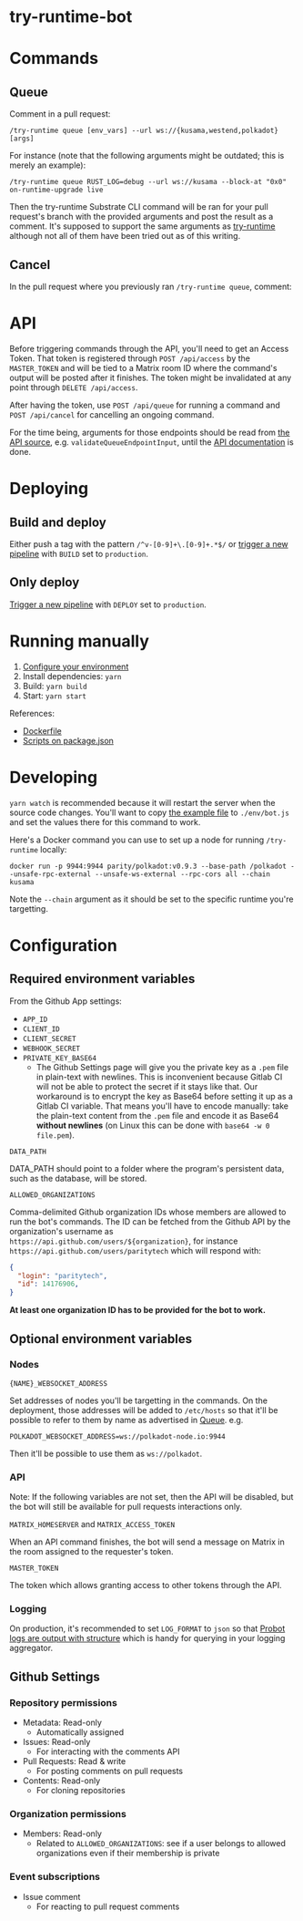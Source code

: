 # try-runtime-bot

# Commands

## Queue

Comment in a pull request:

`/try-runtime queue [env_vars] --url ws://{kusama,westend,polkadot} [args]`

For instance (note that the following arguments might be outdated; this is
merely an example):

`/try-runtime queue RUST_LOG=debug --url ws://kusama --block-at "0x0" on-runtime-upgrade live`

Then the try-runtime Substrate CLI command will be ran for your pull request's
branch with the provided arguments and post the result as a comment. It's
supposed to support the same arguments as
[try-runtime](https://github.com/paritytech/substrate/blob/master/utils/frame/try-runtime/cli/src/lib.rs)
although not all of them have been tried out as of this writing.

## Cancel

In the pull request where you previously ran `/try-runtime queue`, comment:

# API

Before triggering commands through the API, you'll need to get an Access Token.
That token is registered through `POST /api/access` by the `MASTER_TOKEN` and
will be tied to a Matrix room ID where the command's output will be posted
after it finishes. The token might be invalidated at any point through
`DELETE /api/access`.

After having the token, use `POST /api/queue` for running a command and
`POST /api/cancel` for cancelling an ongoing command.

For the time being, arguments for those endpoints should be read from
[the API source](./src/api.ts), e.g. `validateQueueEndpointInput`, until the
[API documentation](https://github.com/paritytech/try-runtime-bot/issues/17) is done.

# Deploying

## Build and deploy

Either push a tag with the pattern `/^v-[0-9]+\.[0-9]+.*$/` or
[trigger a new pipeline](https://gitlab.parity.io/parity/opstooling/try-runtime-bot/-/pipelines/new)
with `BUILD` set to `production`.

## Only deploy

[Trigger a new pipeline](https://gitlab.parity.io/parity/opstooling/try-runtime-bot/-/pipelines/new)
with `DEPLOY` set to `production`.

# Running manually

1. [Configure your environment](https://github.com/paritytech/try-runtime-bot#configuration)
2. Install dependencies: `yarn`
3. Build: `yarn build`
4. Start: `yarn start`

References:

- [Dockerfile](https://github.com/paritytech/try-runtime-bot/blob/master/Dockerfile)
- [Scripts on package.json](https://github.com/paritytech/try-runtime-bot/blob/master/package.json)

# Developing

`yarn watch` is recommended because it will restart the server when the source
code changes. You'll want to copy [the example file](./env/bot.example.js) to
`./env/bot.js` and set the values there for this command to work.

Here's a Docker command you can use to set up a node for running `/try-runtime`
locally:

`docker run -p 9944:9944 parity/polkadot:v0.9.3 --base-path /polkadot --unsafe-rpc-external --unsafe-ws-external --rpc-cors all --chain kusama`

Note the `--chain` argument as it should be set to the specific runtime you're
targetting.

# Configuration

## Required environment variables

From the Github App settings:
  - `APP_ID`
  - `CLIENT_ID`
  - `CLIENT_SECRET`
  - `WEBHOOK_SECRET`
  - `PRIVATE_KEY_BASE64`
    - The Github Settings page will give you the private key as a `.pem` file
      in plain-text with newlines. This is inconvenient because Gitlab CI will
      not be able to protect the secret if it stays like that. Our workaround is
      to encrypt the key as Base64 before setting it up as a Gitlab CI
      variable. That means you'll have to encode manually: take the plain-text
      content from the `.pem` file and encode it as Base64 **without newlines**
      (on Linux this can be done with `base64 -w 0 file.pem`).

`DATA_PATH`

DATA_PATH should point to a folder where the program's persistent data, such
as the database,  will be stored.

`ALLOWED_ORGANIZATIONS`

Comma-delimited Github organization IDs whose members are allowed to run the
bot's commands. The ID can be fetched from the Github API by the organization's
username as `https://api.github.com/users/${organization}`, for instance
`https://api.github.com/users/paritytech` which will respond with:

```json
{
  "login": "paritytech",
  "id": 14176906,
}
```

**At least one organization ID has to be provided for the bot to work.**

## Optional environment variables

### Nodes

`{NAME}_WEBSOCKET_ADDRESS`

Set addresses of nodes you'll be targetting in the commands. On the deployment,
those addresses will be added to `/etc/hosts` so that it'll be possible to
refer to them by name as advertised in [Queue](#queue). e.g.

```
POLKADOT_WEBSOCKET_ADDRESS=ws://polkadot-node.io:9944
```

Then it'll be possible to use them as `ws://polkadot`.

### API

Note: If the following variables are not set, then the API will be disabled,
but the bot will still be available for pull requests interactions only.

`MATRIX_HOMESERVER` and `MATRIX_ACCESS_TOKEN`

When an API command finishes, the bot will send a message on Matrix in the
room assigned to the requester's token.

`MASTER_TOKEN`

The token which allows granting access to other tokens through the API.

### Logging

On production, it's recommended to set `LOG_FORMAT` to `json` so that
[Probot logs are output with structure](https://probot.github.io/docs/logging/#log-formats)
which is handy for querying in your logging aggregator.

## Github Settings

### Repository permissions

- Metadata: Read-only
  - Automatically assigned
- Issues: Read-only
  - For interacting with the comments API
- Pull Requests: Read & write
  - For posting comments on pull requests
- Contents: Read-only
  - For cloning repositories

### Organization permissions

- Members: Read-only
  - Related to `ALLOWED_ORGANIZATIONS`: see if a user belongs to allowed
    organizations even if their membership is private
### Event subscriptions

- Issue comment
  - For reacting to pull request comments
